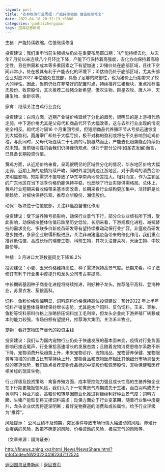```yaml
---
layout: post
title: "农林牧渔行业周报：产能持续收缩 估值继续修复"
date: 2022-04-18 20:32:13 +0800
categories: guohaizhengquan
tags: 国海证券新闻
---
```

<p>生猪：产能持续收缩，估值继续修复</p><p>投资建议：我们重申当前生猪板块仍处在重要布局窗口期：1)产能持续去化，从去年7 月份以来连续八个月环比下降，产能下行保持着高强度，去化方向保持着高稳定性，且在供需和成本等多重因素之下有望加速；2)猪价处在底部区域，且往下空间非常小，处在极其有利于产能去化的环境下；3)估值仍处于底部区域，尤其头部企业对应2022 年估值处在底部，具备了足够的防御性，也为猪价上行期带来了较大的弹性。因此，当前仍处在非常好的配置时点，持续推荐生猪板块，重点推荐温氏股份、牧原股份，其次推荐二线猪企新希望、傲农生物、巨星农牧、唐人神、天康生物、金新农等。</p><p>家禽：继续关注白鸡行业变化</p><p>投资建议：白鸡方面，近期产业链价格延续了分化的趋势，很明显的是上游祖代场走弱，中下游价格尤其是父母代和商品代环节大幅改善，这与去年行业出现的情况完全相反。祖代场时隔16 个月重回亏损，但短期商品代养殖环节从亏损迅速恢复到大幅盈利，而屠宰厂却处于大幅亏损，极不对称的盈利或将在不久影响到毛鸡价格，与此同时，父母代场连续二十七周的亏损戛然而止，产能去化趋势能否持续仍然未知。当前板块性机会我们仍持谨慎观点，但对于部分公司(如圣农发展)而言，已具备长期投资价值。</p><p>黄鸡方面，从近期价格来看，呈现很明显的区域性分化的情况，华东地区价格大幅走弱，近期上海的疫情持续严峻，同时外溢到周边江浙地区，对于黄鸡的消费会带来明显影响，短期需求不振导致了华东华南两地价差拉大。相对而言，作为主销区的广东地区在当下淡季价格仍能保持平稳，也反映了行业实际供需格局。总体上，黄鸡行业短期来看收缩带来基本面改善，长期来看行业结构更加集中，活转鲜是长期趋势，对板块保持乐观，推荐立华股份、湘佳股份。</p><p>动保：板块位于估值底部，关注非瘟疫苗催化作用</p><p>投资建议：受下游养殖亏损影响，动保行业景气下行，部分企业业绩有所下滑，受此影响，动保板块整体估值已跌至历史低位。长期来看，下游规模化进程、减抗替抗的需求变化、多联多价新疫苗研发等有望持续推动动保行业扩容。非瘟疫苗研发稳步推进，多家企业取得积极进展，关注非洲猪瘟疫苗带来的催化作用，我们重点推荐低估值、高成长标的瑞普生物、科前生物，其次关注普莱柯、天康生物、中牧股份等。</p><p>种植：3 月进口大豆数量同比下降18.2%</p><p>投资建议：小麦、玉米价格维持高位，种子需求保持高景气度。长期来看，种子法修订有利于行业集中度提升和龙头公司市占率提高。</p><p>中长期转基因种子商业化进程将持续推进，利好种子龙头。推荐隆平高科、登海种业，苏垦农发、荃银高科。</p><p>饲料：鱼粉价格涨幅明显，饲料原料价格保持高位投资建议：预计2022 年上半年饲料产销量整体将继续保持增长态势，尤其是水产饲料、反刍饲料。玉米、豆粕、鱼粉等饲料原料价格上涨略挤压饲料加工毛利率，但龙头企业向下游养殖厂转移成本的能力较强，市场份额有望提升，推荐海大集团，关注禾丰牧业。</p><p>宠物：看好宠物国产替代的投资主线</p><p>投资建议：我们认为国内宠物行业仍处于快速发展的基本面未变，疫情对行业负面影响已接近尾声，行业重拾高速增长的发展态势；且随着宠物消费恩格尔系数不断下降，宠物消费升级趋势上升，未来宠物诊疗、宠物用品、宠物营养保健、宠物服务等领域的消费占比有望持续上升。宠物食品和宠物医疗相比其他细分市场具备天然的赛道优势，我们重点推荐宠物食品标的中宠股份和佩蒂股份，宠物保健和医疗相关标的瑞普生物。</p><p>行业评级及投资策略：禽畜养殖方面，成本管控能力强且成长性高的生猪养殖企业在下行期更能抵御风险，我们认为下一轮禽景气周期或先于生猪，而白羽鸡或先于黄羽鸡；种业方面，高粮价和转基因商业化推进将继续利好种业景气度；饲料方面，生猪产能恢复将支撑饲料需求；动保方面处于行业变革期，随着行业集中度提升，龙头企业优势将逐渐明晰；看好宠物赛道的消费和成长属性。给予行业评级为“推荐”。</p><p>风险提示： 公司业绩不及预期，突发事件导致市场行情大幅波动的风险，养殖行业疫病的风险，政策不确定的风险，价格波动的风险，极端天气的风险等。</p><p class="em_media">（文章来源：国海证券）</p>

<http://finews.zning.xyz/html_News/NewsShare.html?infoCode=NW202204182347112524>

[返回国海证券新闻](//finews.withounder.com/category/guohaizhengquan.html)｜[返回首页](//finews.withounder.com/)
